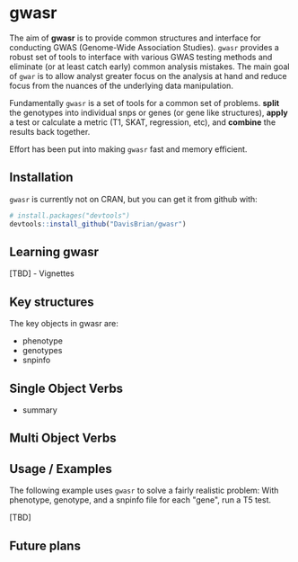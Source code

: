 # gwasr

The aim of **gwasr** is to provide common structures and interface for conducting 
GWAS (Genome-Wide Association Studies).  `gwasr` provides a robust set of tools
to interface with various GWAS testing methods and eliminate (or at least catch 
early) common analysis mistakes.  The main goal of `gwar` is to allow analyst
greater focus on the analysis at hand and reduce focus from the nuances of the
underlying data manipulation.

Fundamentally `gwasr` is a set of tools for a common set of problems.  **split** the
genotypes into individual snps or genes (or gene like structures), **apply** a
test or calculate a metric (T1, SKAT, regression, etc), and **combine** the results
back together.


Effort has been put into making `gwasr` fast and memory efficient.  


## Installation

`gwasr` is currently not on CRAN, but you can get it from github with:

```R
# install.packages("devtools")
devtools::install_github("DavisBrian/gwasr")
```

## Learning gwasr

[TBD] - Vignettes


## Key structures

The key objects in gwasr are:

 * phenotype
 * genotypes
 * snpinfo


## Single Object Verbs

 * summary

## Multi Object Verbs


## Usage / Examples

The following example uses `gwasr` to solve a fairly realistic problem: With phenotype, genotype, and a snpinfo file for each "gene", run a T5 test.

[TBD]


## Future plans


